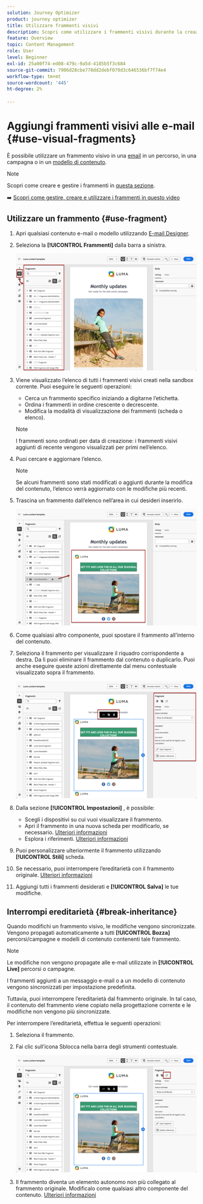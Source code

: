 ```yaml
---
solution: Journey Optimizer
product: journey optimizer
title: Utilizzare frammenti visivi
description: Scopri come utilizzare i frammenti visivi durante la creazione di e-mail nelle campagne e nei percorsi Journey Optimizer
feature: Overview
topic: Content Management
role: User
level: Beginner
exl-id: 25a00f74-ed08-479c-9a5d-4185b5f3c684
source-git-commit: 7906d28cbe770dd2debf079d3c646536bf7f74e4
workflow-type: tm+mt
source-wordcount: '445'
ht-degree: 2%

---
```


# Aggiungi frammenti visivi alle e-mail {#use-visual-fragments}

È possibile utilizzare un frammento visivo in una [email](get-started-email-design.md) in un percorso, in una campagna o in un [modello di contenuto](../content-management/content-templates.md).

>[!NOTE]
>
>Scopri come creare e gestire i frammenti in [questa sezione](../content-management/fragments.md).

➡️ [Scopri come gestire, creare e utilizzare i frammenti in questo video](../content-management/fragments.md#video-fragments)

## Utilizzare un frammento {#use-fragment}

1. Apri qualsiasi contenuto e-mail o modello utilizzando [E-mail Designer](get-started-email-design.md).

1. Seleziona la **[!UICONTROL Frammenti]** dalla barra a sinistra.

   ![](assets/fragments-in-designer.png)

1. Viene visualizzato l’elenco di tutti i frammenti visivi creati nella sandbox corrente. Puoi eseguire le seguenti operazioni:

   * Cerca un frammento specifico iniziando a digitarne l’etichetta.
   * Ordina i frammenti in ordine crescente o decrescente.
   * Modifica la modalità di visualizzazione dei frammenti (scheda o elenco).

   >[!NOTE]
   >
   >I frammenti sono ordinati per data di creazione: i frammenti visivi aggiunti di recente vengono visualizzati per primi nell’elenco.

1. Puoi cercare e aggiornare l’elenco.

   >[!NOTE]
   >
   >Se alcuni frammenti sono stati modificati o aggiunti durante la modifica del contenuto, l’elenco verrà aggiornato con le modifiche più recenti.

1. Trascina un frammento dall’elenco nell’area in cui desideri inserirlo.

   ![](assets/fragment-insert.png)

1. Come qualsiasi altro componente, puoi spostare il frammento all’interno del contenuto.

1. Seleziona il frammento per visualizzare il riquadro corrispondente a destra. Da lì puoi eliminare il frammento dal contenuto o duplicarlo. Puoi anche eseguire queste azioni direttamente dal menu contestuale visualizzato sopra il frammento.

   ![](assets/fragment-right-pane.png)

1. Dalla sezione **[!UICONTROL Impostazioni]** , è possibile:

   * Scegli i dispositivi su cui vuoi visualizzare il frammento.
   * Apri il frammento in una nuova scheda per modificarlo, se necessario. [Ulteriori informazioni](../content-management/fragments.md#edit-fragments)
   * Esplora i riferimenti. [Ulteriori informazioni](../content-management/fragments.md#explore-references)

1. Puoi personalizzare ulteriormente il frammento utilizzando **[!UICONTROL Stili]** scheda.

1. Se necessario, puoi interrompere l’ereditarietà con il frammento originale. [Ulteriori informazioni](#break-inheritance)

1. Aggiungi tutti i frammenti desiderati e **[!UICONTROL Salva]** le tue modifiche.

## Interrompi ereditarietà {#break-inheritance}

Quando modifichi un frammento visivo, le modifiche vengono sincronizzate. Vengono propagati automaticamente a tutti **[!UICONTROL Bozza]** percorsi/campagne e modelli di contenuto contenenti tale frammento.

>[!NOTE]
>
>Le modifiche non vengono propagate alle e-mail utilizzate in **[!UICONTROL Live]** percorsi o campagne.

I frammenti aggiunti a un messaggio e-mail o a un modello di contenuto vengono sincronizzati per impostazione predefinita.

Tuttavia, puoi interrompere l’ereditarietà dal frammento originale. In tal caso, il contenuto del frammento viene copiato nella progettazione corrente e le modifiche non vengono più sincronizzate.

Per interrompere l’ereditarietà, effettua le seguenti operazioni:

1. Seleziona il frammento.

1. Fai clic sull’icona Sblocca nella barra degli strumenti contestuale.

   ![](assets/fragment-break-inheritance.png)

1. Il frammento diventa un elemento autonomo non più collegato al frammento originale. Modificalo come qualsiasi altro componente del contenuto. [Ulteriori informazioni](content-components.md)
